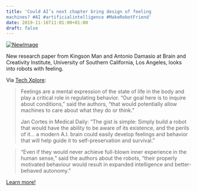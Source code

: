 ```yaml
---
title: 'Could AI’s next chapter bring design of feeling
machines? #AI #artificialintelligence #MakeRobotFriend'
date: 2019-11-16T11:01:00+01:00
draft: false
---
```


[![NewImage](https://cdn-blog.adafruit.com/uploads/2019/11/NewImage-27.png "NewImage.png")](https://techxplore.com/news/2019-11-ai-chapter-machines.html)

New research paper from Kingson Man and Antonio Damasio at Brain and Creativity Institute, University of Southern California, Los Angeles, looks into robots with feeling.

Via [Tech Xplore](https://techxplore.com/news/2019-11-ai-chapter-machines.html):

> Feelings are a mental expression of the state of life in the body and play a critical role in regulating behavior. “Our goal here is to inquire about conditions,” said the authors, “that would potentially allow machines to care about what they do or think.”
> 
> Jan Cortes in Medical Daily: “The gist is simple: Simply build a robot that would have the ability to be aware of its existence, and the perils of it… a modern A.I. brain could easily develop feelings and behavior that will help guide it to self-preservation and survival.”

> “Even if they would never achieve full-blown inner experience in the human sense,” said the authors about the robots, “their properly motivated behaviour would result in expanded intelligence and better-behaved autonomy.”

[Learn more!](https://techxplore.com/news/2019-11-ai-chapter-machines.html)